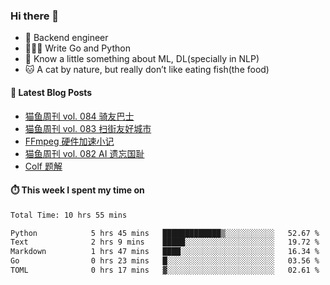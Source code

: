 ### Hi there 👋

- 🔧 Backend engineer
- 👨🏻‍💻 Write Go and Python
- 🔭 Know a little something about ML, DL(specially in NLP)
- 🐱 A cat by nature, but really don’t like eating fish(the food)

#### 📖 Latest Blog Posts
<!-- BLOG-POST-LIST:START -->
- [猫鱼周刊 vol. 084 骑友巴士](https://ameow.xyz/archives/weekly-084)
- [猫鱼周刊 vol. 083 扫街友好城市](https://ameow.xyz/archives/weekly-083)
- [FFmpeg 硬件加速小记](https://ameow.xyz/archives/ffmpeg-hardware-acclerate)
- [猫鱼周刊 vol. 082 AI 遗忘国耻](https://ameow.xyz/archives/weekly-082)
- [Colf 题解](https://ameow.xyz/archives/colf-solutions)
<!-- BLOG-POST-LIST:END -->

#### ⏱️ This week I spent my time on
<!--START_SECTION:waka-->

```txt
Total Time: 10 hrs 55 mins

Python            5 hrs 45 mins   █████████████▒░░░░░░░░░░░   52.67 %
Text              2 hrs 9 mins    █████░░░░░░░░░░░░░░░░░░░░   19.72 %
Markdown          1 hrs 47 mins   ████░░░░░░░░░░░░░░░░░░░░░   16.34 %
Go                0 hrs 23 mins   █░░░░░░░░░░░░░░░░░░░░░░░░   03.56 %
TOML              0 hrs 17 mins   ▓░░░░░░░░░░░░░░░░░░░░░░░░   02.61 %
```

<!--END_SECTION:waka-->

<!--
**LeslieLeung/LeslieLeung** is a ✨ _special_ ✨ repository because its `README.md` (this file) appears on your GitHub profile.

Here are some ideas to get you started:

- 🔭 I’m currently working on ...
- 🌱 I’m currently learning ...
- 👯 I’m looking to collaborate on ...
- 🤔 I’m looking for help with ...
- 💬 Ask me about ...
- 📫 How to reach me: ...
- 😄 Pronouns: ...
- ⚡ Fun fact: ...
-->
